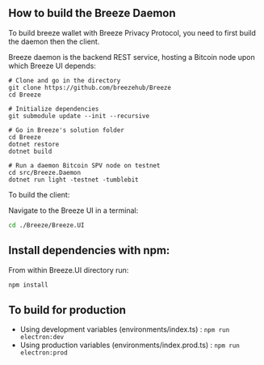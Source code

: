 ## How to build the Breeze Daemon

To build breeze wallet with Breeze Privacy Protocol, you need to first build the daemon then the client.

Breeze daemon is the backend REST service, hosting a Bitcoin node upon which Breeze UI depends:

```
# Clone and go in the directory
git clone https://github.com/breezehub/Breeze
cd Breeze

# Initialize dependencies
git submodule update --init --recursive

# Go in Breeze's solution folder
cd Breeze
dotnet restore
dotnet build

# Run a daemon Bitcoin SPV node on testnet
cd src/Breeze.Daemon
dotnet run light -testnet -tumblebit
```

To build the client:

Navigate to the Breeze UI in a terminal:
``` bash
cd ./Breeze/Breeze.UI
```

## Install dependencies with npm:

From within Breeze.UI directory run:

``` bash
npm install
```

## To build for production

- Using development variables (environments/index.ts) :  `npm run electron:dev`
- Using production variables (environments/index.prod.ts) :  `npm run electron:prod`
